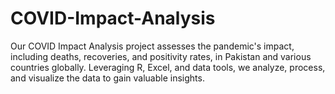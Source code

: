 # COVID-Impact-Analysis
Our COVID Impact Analysis project assesses the pandemic's impact, including deaths, recoveries, and positivity rates, in Pakistan and various countries globally. Leveraging R, Excel, and data tools, we analyze, process, and visualize the data to gain valuable insights. 
